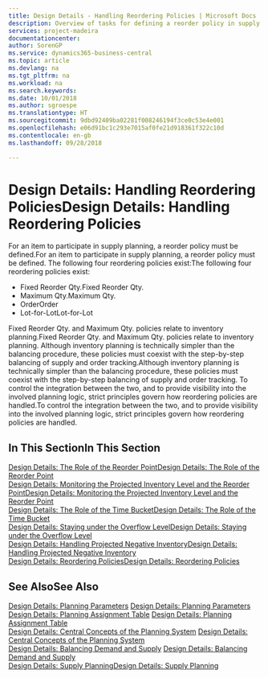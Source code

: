 ```yaml
---
title: Design Details - Handling Reordering Policies | Microsoft Docs
description: Overview of tasks for defining a reorder policy in supply planning.
services: project-madeira
documentationcenter: 
author: SorenGP
ms.service: dynamics365-business-central
ms.topic: article
ms.devlang: na
ms.tgt_pltfrm: na
ms.workload: na
ms.search.keywords: 
ms.date: 10/01/2018
ms.author: sgroespe
ms.translationtype: HT
ms.sourcegitcommit: 9dbd92409ba02281f008246194f3ce0c53e4e001
ms.openlocfilehash: e06d91bc1c293e7015af0fe21d918361f322c10d
ms.contentlocale: en-gb
ms.lasthandoff: 09/28/2018

---
```

# <a name="design-details-handling-reordering-policies"></a><span data-ttu-id="12c95-103">Design Details: Handling Reordering Policies</span><span class="sxs-lookup"><span data-stu-id="12c95-103">Design Details: Handling Reordering Policies</span></span>
<span data-ttu-id="12c95-104">For an item to participate in supply planning, a reorder policy must be defined.</span><span class="sxs-lookup"><span data-stu-id="12c95-104">For an item to participate in supply planning, a reorder policy must be defined.</span></span> <span data-ttu-id="12c95-105">The following four reordering policies exist:</span><span class="sxs-lookup"><span data-stu-id="12c95-105">The following four reordering policies exist:</span></span>  
  
* <span data-ttu-id="12c95-106">Fixed Reorder Qty.</span><span class="sxs-lookup"><span data-stu-id="12c95-106">Fixed Reorder Qty.</span></span>  
* <span data-ttu-id="12c95-107">Maximum Qty.</span><span class="sxs-lookup"><span data-stu-id="12c95-107">Maximum Qty.</span></span>  
* <span data-ttu-id="12c95-108">Order</span><span class="sxs-lookup"><span data-stu-id="12c95-108">Order</span></span>  
* <span data-ttu-id="12c95-109">Lot-for-Lot</span><span class="sxs-lookup"><span data-stu-id="12c95-109">Lot-for-Lot</span></span>  
  
<span data-ttu-id="12c95-110">Fixed Reorder Qty. and Maximum Qty. policies relate to inventory planning.</span><span class="sxs-lookup"><span data-stu-id="12c95-110">Fixed Reorder Qty. and Maximum Qty. policies relate to inventory planning.</span></span> <span data-ttu-id="12c95-111">Although inventory planning is technically simpler than the balancing procedure, these policies must coexist with the step-by-step balancing of supply and order tracking.</span><span class="sxs-lookup"><span data-stu-id="12c95-111">Although inventory planning is technically simpler than the balancing procedure, these policies must coexist with the step-by-step balancing of supply and order tracking.</span></span> <span data-ttu-id="12c95-112">To control the integration between the two, and to provide visibility into the involved planning logic, strict principles govern how reordering policies are handled.</span><span class="sxs-lookup"><span data-stu-id="12c95-112">To control the integration between the two, and to provide visibility into the involved planning logic, strict principles govern how reordering policies are handled.</span></span>  
  
## <a name="in-this-section"></a><span data-ttu-id="12c95-113">In This Section</span><span class="sxs-lookup"><span data-stu-id="12c95-113">In This Section</span></span>  
[<span data-ttu-id="12c95-114">Design Details: The Role of the Reorder Point</span><span class="sxs-lookup"><span data-stu-id="12c95-114">Design Details: The Role of the Reorder Point</span></span>](design-details-the-role-of-the-reorder-point.md)  
[<span data-ttu-id="12c95-115">Design Details: Monitoring the Projected Inventory Level and the Reorder Point</span><span class="sxs-lookup"><span data-stu-id="12c95-115">Design Details: Monitoring the Projected Inventory Level and the Reorder Point</span></span>](design-details-monitoring-the-projected-inventory-level-and-the-reorder-point.md)  
[<span data-ttu-id="12c95-116">Design Details: The Role of the Time Bucket</span><span class="sxs-lookup"><span data-stu-id="12c95-116">Design Details: The Role of the Time Bucket</span></span>](design-details-the-role-of-the-time-bucket.md)  
[<span data-ttu-id="12c95-117">Design Details: Staying under the Overflow Level</span><span class="sxs-lookup"><span data-stu-id="12c95-117">Design Details: Staying under the Overflow Level</span></span>](design-details-staying-under-the-overflow-level.md)  
[<span data-ttu-id="12c95-118">Design Details: Handling Projected Negative Inventory</span><span class="sxs-lookup"><span data-stu-id="12c95-118">Design Details: Handling Projected Negative Inventory</span></span>](design-details-handling-projected-negative-inventory.md)  
[<span data-ttu-id="12c95-119">Design Details: Reordering Policies</span><span class="sxs-lookup"><span data-stu-id="12c95-119">Design Details: Reordering Policies</span></span>](design-details-reordering-policies.md)  
  
## <a name="see-also"></a><span data-ttu-id="12c95-120">See Also</span><span class="sxs-lookup"><span data-stu-id="12c95-120">See Also</span></span>  
<span data-ttu-id="12c95-121">[Design Details: Planning Parameters](design-details-planning-parameters.md) </span><span class="sxs-lookup"><span data-stu-id="12c95-121">[Design Details: Planning Parameters](design-details-planning-parameters.md) </span></span>  
<span data-ttu-id="12c95-122">[Design Details: Planning Assignment Table](design-details-planning-assignment-table.md) </span><span class="sxs-lookup"><span data-stu-id="12c95-122">[Design Details: Planning Assignment Table](design-details-planning-assignment-table.md) </span></span>  
<span data-ttu-id="12c95-123">[Design Details: Central Concepts of the Planning System](design-details-central-concepts-of-the-planning-system.md) </span><span class="sxs-lookup"><span data-stu-id="12c95-123">[Design Details: Central Concepts of the Planning System](design-details-central-concepts-of-the-planning-system.md) </span></span>  
<span data-ttu-id="12c95-124">[Design Details: Balancing Demand and Supply](design-details-balancing-demand-and-supply.md) </span><span class="sxs-lookup"><span data-stu-id="12c95-124">[Design Details: Balancing Demand and Supply](design-details-balancing-demand-and-supply.md) </span></span>  
[<span data-ttu-id="12c95-125">Design Details: Supply Planning</span><span class="sxs-lookup"><span data-stu-id="12c95-125">Design Details: Supply Planning</span></span>](design-details-supply-planning.md)
